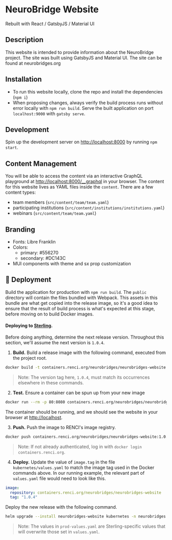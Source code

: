 # NeuroBridge Website

Rebuilt with React / GatsbyJS / Material UI

## Description

This website is intended to provide information about the NeuroBridge project. The site was built using GatsbyJS and Material UI. The site can be found at neurobridges.org

## Installation

- To run this website locally, clone the repo and install the dependencies (`npm i`)
- When proposing changes, always verify the build process runs without error locally with `npm run build`. Serve the built application on port `localhost:9000` with `gatsby serve`.

## Development

Spin up the development server on [http://localhost:8000](http://localhost:8000) by running `npm start`. 

## Content Management

You will be able to access the content via an interactive GraphQL playground at [http://localhost:8000/__graphql](http://localhost:8000/__graphql) in your browser.
The content for this website lives as YAML files inside the `content`. There are a few content types:
- team members (`src/content/team/team.yaml`)
- participating institutions (`src/content/institutions/institutions.yaml`)
- webinars (`src/content/team/team.yaml`)

## Branding

- Fonts: Libre Franklin
- Colors: 
  - primary: #556270
  - secondary: #DC143C
- MUI components with theme and sx prop customization


## 🎁 Deployment

Build the application for production with `npm run build`. The `public` directory will contain the files bundled with Webpack. This assets in this bundle are what get copied into the release image, so it's a good idea to ensure that the result of build process is what's expected at this stage, before moving on to build Docker images.

#### Deploying to [Sterling](https://wiki.renci.org/index.php?title=Kubernetes_Cloud/Sterling).

Before doing anything, determine the next release version. Throughout this section, we'll assume the next version is `1.0.4`.

1. **Build.** Build a release image with the following command, executed from the project root.
```bash
docker build -t containers.renci.org/neurobridges/neurobridges-website:1.0.4 .
```
> Note: The version tag here, `1.0.4`, must match its occurrences elsewhere in these commands.

2. **Test.** Ensure a container can be spun up from your new image
```bash
docker run --rm -p 80:8080 containers.renci.org/neurobridges/neurobridges-website:1.0.4
```
The container should be running, and we should see the website in your browser at [http://localhost](http://localhost).

3. **Push.** Push the image to RENCI's image registry.
```bash
docker push containers.renci.org/neurobridges/neurobridges-website:1.0.4
```
> Note: If not already authenticated, log in with `docker login containers.renci.org`.

4. **Deploy.** Update the value of `image.tag` in the file `kubernetes/values.yaml` to match the image tag used in the Docker commands above. In our running example, the relevant part of `values.yaml` file would need to look like this.

```yaml
image:
  repository: containers.renci.org/neurobridges/neurobridges-website
  tag: "1.0.4"
```

Deploy the new release with the following command.
```bash
helm upgrade --install neurobridges-website kubernetes -n neurobridges -f kubernetes/prod-values.yaml
```
> Note: The values in `prod-values.yaml` are Sterling-specific values that will overwrite those set in `values.yaml`.